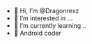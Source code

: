 - 👋 Hi, I’m @Dragonrexz
- 👀 I’m interested in ...
- 🌱 I’m currently learning ..
- 📱 Android coder

<!---
Dragonrexz/Dragonrexz is a ✨ special ✨ repository because its `README.md` (this file) appears on your GitHub profile.
You can click the Preview link to take a look at your changes.
--->
